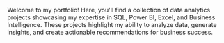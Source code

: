 Welcome to my portfolio! Here, you'll find a collection of data analytics projects showcasing my expertise in SQL, Power BI, Excel, and Business Intelligence. These projects highlight my ability to analyze data, generate insights, and create actionable recommendations for business success.
